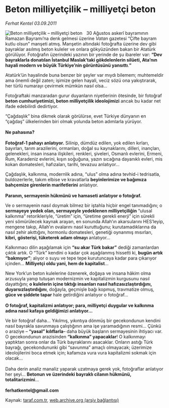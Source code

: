 # Beton milliyetçilik – milliyetçi beton

*Ferhat Kentel 03.09.2011*

<div class="yazi"><img align="left" alt="Beton milliyetçilik – milliyetçi beton" border="0" src="http://www.taraf.com.tr/fotoraflar/makaleler/beton-milliyetcilik-milliyetci-beton_9979_orijinal.jpg" style="border-right-width:10px; border-color:#FFFFFF"/><p>30 Ağustos askerî bayramının Ramazan Bayramı’na denk gelmesi üzerine <i>Vatan</i> gazetesi “Çifte bayram kutlu olsun” manşeti atmış. Manşetin altındaki fotoğrafta üzerine dev gibi bayraklar asılmış beton kuleler ve onlara gökyüzünden bakan bir Atatürk görülüyor. Fotoğrafın üzerindeki yazının bir yerinde de şu ibareler var: <b>“Dev bayraklarla donatılan İstanbul Maslak’taki gökdelenlerin silüeti, Ata’nın hayali modern ve büyük Türkiye’nin görüntüsünü yansıttı</b>.<b>”</b></p>
<p>Atatürk’ün hayalinde buna benzer bir şeyler var mıydı bilemem; muhtemeldir ama önemli değil zaten; işimize gelen hayali, veciz sözü ona yakıştırarak, her türlü numarayı çevirmek mümkün nasıl olsa...</p>
<p>Fotoğraftaki manzaradan gurur duyanların niyetlerinin ötesinde, bir fotoğraf <b>beton cumhuriyetimizi, beton milliyetçilik ideolojimizi</b> ancak bu kadar net ifade edebilirdi dedirtiyor. </p>
<p>“Çağdaşlık” bina dikmek olarak görülürse, evet Türkiye dünyanın en “çağdaş” ülkelerinden biri olmak yolunda beton adımlarla yürüyor.<br/><br/><b>Ne pahasına?<br/><br/></b><b>Fotoğraf-1 pahayı anlatıyor.</b> Silinip, dümdüz edilen, yok edilen kırları, bayırları, tarım arazilerini, ormanları, doğal su kaynaklarını, dilleri, inançları, gelenekleri, insan insana ilişkileri, renkleri, şiveleri, Osmanlı evlerini, Ermeni, Rum, Karadeniz evlerini, kışın soğuğuna, yazın sıcağına dayanıklı evleri, mis kokan domatesleri, hafızaları, tarihi, tevazuu anlatıyor...</p>
<p>Çağdaşlık, kalkınma, modernlik adına, “ulus” olma adına tevhid-i tedrisatla, buldozerlerle, takım elbise ve kravatlarla <b>beyinlerimize ve bağımıza bahçemize girenlerin marifetlerini</b> anlatıyor.<br/><br/><b>Paranın, sermayenin hükmünü ve hamaseti anlatıyor o fotoğraf. </b></p>
<p>Ve o sermayenin nasıl doymak bilmez bir iştahla hiçbir engel tanımadığını; o <b>sermayeye yedek olan, sermayeyle yedeklenen milliyetçiliğin</b> “ulusal kalkınma” retorikleriyle, “üretim” için, “üretime gerekli enerji” için sürekli yeni sömürülecek kaynak arayan, en sonunda Allah’ın akarsularını HES’leyip, mengene takıp, Allah’ın ovalarını nasıl kuruttuğunu; kurutamadıklarına da nasıl zehir akıttığını, hormonlu domatesleri, genetiği oynanmış mısırları, <b>kibri,</b> <b>gösterişi, tüketerek adam olmayı</b> anlatıyor... </p>
<p>Kalkınmacı dilin aşağılamak için <b>“su akar Türk bakar”</b> dediği zamanlardan çıktık artık. O “Türk” kendini o kadar çok aşağılanmış hissetti ki, <b>bugün artık “bakmıyor”</b>; alıyor o suyu ve tepe tepe kurutuncaya kadar para çıkarıyor içinden... <b>Milliyetçi oldu yani, hem de kapitalist</b>...</p>
<p>New York’un beton kulelerine özenerek, doğaya ve insana hâkim olma arzusuyla yanıp tutuşan modernizmin ve kapitalizmin kurgusunu nasıl dayattığını; <b>o kulelerin içine tıktığı insanları nasıl hafızasızlaştırdığını, duyarsızlaştırdığını</b>, doğayla, geçmişle bağı kopmuş, travmatize olmuş, <b>güce ve şiddete tapar</b> hale getirdiğini anlatıyor o fotoğraf... <br/><br/><b>O fotoğraf, kapitalizmi anlatıyor; para, milliyetçi duygular ve kalkınma adına nasıl kafaya geldiğimizi anlatıyor...</b></p>
<p>Ve bir fotoğraf daha... Yıkılmış, yıkıntıya dönmüş bir gecekondunun kendini nasıl bayrakla savunmaya çalıştığının ama işe yaramadığının resmi... Çünkü o araziye –<b> “yasal” kılıflarla</b>– daha büyük başların sermayesinin ihtiyacı var. O gecekondunun arazisinden <b>“kalkınma” yapacaklar</b>! O kalkınmayı yaptıktan sonra onlar da Türk bayraklarını asacaklar. Onların astığı Türk bayrağı, gecekondununki gibi “savunma” amaçlı olmayacak; üzerimize ideolojilerini boca etmek için; kafamıza vura vura kapitalizmi sokmak için olacak...<br/><br/>Daha derin analiz manaliz yaparak uzatmaya gerek yok, fotoğraflar anlatıyor her şeyi... <b>Betonun ve üzerindeki bayraklı cilanın hükmünü, totalitarizmini</b>...<br/><br/><b>ferhatkentel@gmail.com</b></p>
</div>

Kaynak: [taraf.com.tr](http://www.taraf.com.tr/ferhat-kentel/makale-beton-milliyetcilik-milliyetci-beton.htm), [web.archive.org (arşiv bağlantısı)](http://web.archive.org/web/20130913113033/http://www.taraf.com.tr/ferhat-kentel/makale-beton-milliyetcilik-milliyetci-beton.htm)
